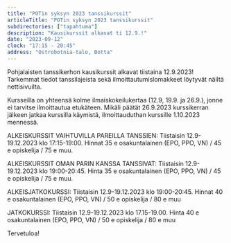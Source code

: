 ```yaml
---
title: "POTin syksyn 2023 tanssikurssit"
articleTitle: "POTin syksyn 2023 tanssikurssit"
subdirectories: ["tapahtuma"]
description: "Kausikurssit alkavat ti 12.9.!"
date: "2023-09-12"
clock: "17:15 - 20:45"
address: "Ostrobotnia-talo, Botta"
---
```


Pohjalaisten tanssikerhon kausikurssit alkavat tiistaina 12.9.2023! Tarkemmat tiedot tanssilajeista sekä ilmoittautumislomakkeet löytyvät näiltä nettisivuilta.

Kursseilla on yhteensä kolme ilmaiskokeilukertaa (12.9, 19.9. ja 26.9.), jonne ei tarvitse ilmoittautua etukäteen. Mikäli päätät 26.9.2023 kurssikerran jälkeen jatkaa kurssilla käymistä, ilmoittauduthan kurssille 1.10.2023 mennessä.

ALKEISKURSSIT VAIHTUVILLA PAREILLA TANSSIEN:
Tiistaisin 12.9-19.12.2023 klo 17:15-19:00. Hinnat 35 e osakuntalainen (EPO, PPO, VN) / 45 e opiskelija / 75 e muu.

ALKEISKURSSIT OMAN PARIN KANSSA TANSSIVAT:
Tiistaisin 12.9-19.12.2023 klo 19:00-20:45. Hinta 35 e osakuntalainen (EPO, PPO, VN) / 45 e opiskelija / 75 e muu.

ALKEISJATKOKURSSI:
Tiistaisin 12.9-19.12.2023 klo 19:00-20:45. Hinnat 40 e osakuntalainen (EPO, PPO, VN) / 50 e opiskelija / 80 e muu

JATKOKURSSI:
Tiistaisin 12.9-19.12.2023 klo 17.15-19.00. Hinta 40 e osakuntalainen (EPO, PPO, VN) / 50 e opiskelija / 80 e muu

Tervetuloa!
